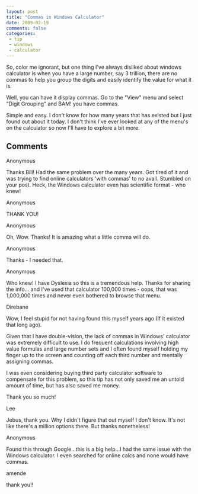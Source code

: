 ```yaml
---
layout: post
title: "Commas in Windows Calculator"
date: 2009-02-19
comments: false
categories:
 - tip
 - windows
 - calculator
---
```

So, color me ignorant, but one thing I've always disliked about windows
calculator is when you have a large number, say 3 trillion, there are no
commas to help you group the digits and easily identify the value for what it
is.  
  
Well, you can have it display commas. Go to the "View" menu and select "Digit
Grouping" and BAM! you have commas.  
  
Simple and easy. I don't know for how many years that has existed but I just
found out about it today. I don't think I've ever looked at any of the menu's
on the calculator so now I'll have to explore a bit more.

## Comments

Anonymous

Thanks Bill! Had the same problem over the many years. Got tired of it and was
trying to find online calculators 'with commas' to no avail. Stumbled on your
post. Heck, the Windows calculator even has scientific format - who knew!

Anonymous

THANK YOU!

Anonymous

Oh, Wow. Thanks! It is amazing what a little comma will do.

Anonymous

Thanks - I needed that.

Anonymous

Who knew! I have Dyslexia so this is a tremendous help. Thanks for sharing the
info... and I've used that calculator 100,000 times - oops, that was 1,000,000
times and never even bothered to browse that menu.

Direbane

Wow, I feel stupid for not having found this myself years ago (If it existed
that long ago).  
  
Given that I have double-vision, the lack of commas in Windows' calculator was
extremely difficult to use. I do frequent calculations involving high value
formulas and large number sets and I often found myself holding my finger up
to the screen and counting off each third number and mentally assigning
commas.  
  
I was even considering buying third party calculator software to compensate
for this problem, so this tip has not only saved me an untold amount of time,
but has also saved me money.  
  
Thank you so much!

Lee

Jebus, thank you. Why I didn't figure that out myself I don't know. It's not
like there's a million options there. But thanks nonetheless!

Anonymous

Found this through Google...this is a big help...I had the same issue with the
Windows calculator. I even searched for online calcs and none would have
commas.

amende

thank you!!

